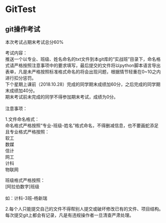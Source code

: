 # GitTest

git操作考试
-----
本次考试占期末考试总分60%

考试内容：<br>
推送一个以专业、班级、姓名命名的txt文件到本git库的“实战班”目录下，命名格式请严格按照注意事项中的要求填写，最后提交的文件将以python脚本语言导出表单，凡是未严格按照标准格式命名的将会出现问题，根据情节轻重在0~10之内进行扣分惩罚。<br>
下个星期上课前（2018.10.28）完成的同学期末成绩加60分，之后完成的同学期末成绩加40分。<br>
期末考试前未完成的同学不得参加期末考试，成绩为0分。<br>
<br>
注意事项：<br>

1.文件命名格式：<br>
命名格式严格按照“专业-班级-姓名”格式命名，不得删减信息，也不要画蛇添足<br>
且专业格式严格按照：<br>
软工<br>
数媒<br>
信计<br>
网工<br>
计科<br>
物联网<br>

班级格式严格按照：<br>
[阿拉伯数字]班级<br>
<br>
如：计科-3班-杨新瑞
<br>

2.每个人只能提交自己的文件不得帮别人提交或破坏修改已有的文件、项目结构。每次提交git上都会有记录，凡是有违规操作者一旦清查严肃处理。

